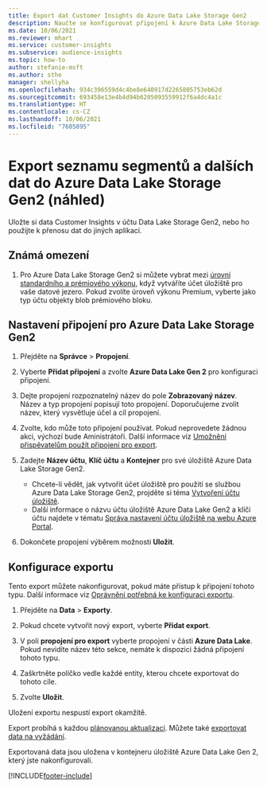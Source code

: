 ```yaml
---
title: Export dat Customer Insights do Azure Data Lake Storage Gen2
description: Naučte se konfigurovat připojení k Azure Data Lake Storage Gen2.
ms.date: 10/06/2021
ms.reviewer: mhart
ms.service: customer-insights
ms.subservice: audience-insights
ms.topic: how-to
author: stefanie-msft
ms.author: sthe
manager: shellyha
ms.openlocfilehash: 934c396559d4c4be8e640917d2265805753eb62d
ms.sourcegitcommit: 693458e13e4b4d94b6205093559912f6a4dc4a1c
ms.translationtype: HT
ms.contentlocale: cs-CZ
ms.lasthandoff: 10/06/2021
ms.locfileid: "7605895"
---
```

# <a name="export-segment-list-and-other-data-to-azure-data-lake-storage-gen2-preview"></a>Export seznamu segmentů a dalších dat do Azure Data Lake Storage Gen2 (náhled)

Uložte si data Customer Insights v účtu Data Lake Storage Gen2, nebo ho použijte k přenosu dat do jiných aplikací.

## <a name="known-limitations"></a>Známá omezení

1. Pro Azure Data Lake Storage Gen2 si můžete vybrat mezi [úrovní standardního a prémiového výkonu](/azure/storage/blobs/create-data-lake-storage-account), když vytváříte účet úložiště pro vaše datové jezero. Pokud zvolíte úroveň výkonu Premium, vyberte jako typ účtu objekty blob prémiového bloku. 


## <a name="set-up-the-connection-to-azure-data-lake-storage-gen2"></a>Nastavení připojení pro Azure Data Lake Storage Gen2 


1. Přejděte na **Správce** > **Propojení**.

1. Vyberte **Přidat připojení** a zvolte **Azure Data Lake Gen 2** pro konfiguraci připojení.

1. Dejte propojení rozpoznatelný název do pole **Zobrazovaný název**. Název a typ propojení popisují toto propojení. Doporučujeme zvolit název, který vysvětluje účel a cíl propojení.

1. Zvolte, kdo může toto připojení používat. Pokud neprovedete žádnou akci, výchozí bude Aministrátoři. Další informace viz [Umožnění přispěvatelům použít připojení pro export](connections.md#allow-contributors-to-use-a-connection-for-exports).

1. Zadejte **Název účtu**, **Klíč účtu** a **Kontejner** pro své úložiště Azure Data Lake Storage Gen2.
    - Chcete-li vědět, jak vytvořit účet úložiště pro použití se službou Azure Data Lake Storage Gen2, projděte si téma [Vytvoření účtu úložiště](/azure/storage/blobs/create-data-lake-storage-account). 
    - Další informace o názvu účtu úložiště Azure Data Lake Gen2 a klíči účtu najdete v tématu [Správa nastavení účtu úložiště na webu Azure Portal](/azure/storage/common/storage-account-manage).

1. Dokončete propojení výběrem možnosti **Uložit**. 

## <a name="configure-an-export"></a>Konfigurace exportu

Tento export můžete nakonfigurovat, pokud máte přístup k připojení tohoto typu. Další informace viz [Oprávnění potřebná ke konfiguraci exportu](export-destinations.md#set-up-a-new-export).

1. Přejděte na **Data** > **Exporty**.

1. Pokud chcete vytvořit nový export, vyberte **Přidat export**.

1. V poli **propojení pro export** vyberte propojení v části **Azure Data Lake**. Pokud nevidíte název této sekce, nemáte k dispozici žádná připojení tohoto typu.

1. Zaškrtněte políčko vedle každé entity, kterou chcete exportovat do tohoto cíle.

1. Zvolte **Uložit**.

Uložení exportu nespustí export okamžitě.

Export probíhá s každou [plánovanou aktualizací](system.md#schedule-tab). Můžete také [exportovat data na vyžádání](export-destinations.md#run-exports-on-demand). 

Exportovaná data jsou uložena v kontejneru úložiště Azure Data Lake Gen 2, který jste nakonfigurovali. 

[!INCLUDE[footer-include](../includes/footer-banner.md)]
